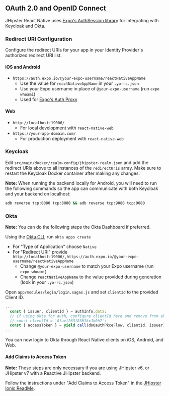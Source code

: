 ## OAuth 2.0 and OpenID Connect

JHipster React Native uses [Expo's AuthSession library](https://docs.expo.io/versions/latest/sdk/auth-session/) for integrating with Keycloak and Okta.

### Redirect URI Configuration

Configure the redirect URIs for your app in your Identity Provider's authorized redirect URI list.

#### iOS and Android

- `https://auth.expo.io/@your-expo-username/reactNativeAppName`
  - Use the value for `reactNativeAppName` in your `.yo-rc.json`
  - Use your Expo username in place of `@your-expo-username` (run `expo whoami`)
  - Used for [Expo's Auth Proxy](https://docs.expo.io/versions/latest/sdk/auth-session/#what--authexpoio--does-for-you)

#### Web

- `http://localhost:19006/`
  - For local development with `react-native-web`
- `https://your-app-domain.com/`
  - For production deployment with `react-native-web`

### Keycloak

Edit `src/main/docker/realm-config/jhipster-realm.json` and add the redirect URIs above to all instances of the `redirectUris` array. Make sure to restart the Keycloak Docker container after making any changes.

**Note:** When running the backend locally for Android, you will need to run the following commands so the app can communicate with both Keycloak and your backend on localhost:

```bash
adb reverse tcp:8080 tcp:8080 && adb reverse tcp:9080 tcp:9080
```

### Okta

**Note:** You can do the following steps the Okta Dashboard if preferred.

Using the [Okta CLI](https://cli.okta.com/), run `okta apps create`
- For "Type of Application" choose `Native`
- For "Redirect URI" provide `http://localhost:19006/,https://auth.expo.io/@your-expo-username/reactNativeAppName`
  - Change `@your-expo-username` to match your Expo username (run `expo whoami`)
  - Change `reactNativeAppName` to the value provided during generation (look in your `.yo-rc.json`)

Open `app/modules/login/login.sagas.js` and set `clientId` to the provided Client ID.

```js
...
  const { issuer, clientId } = authInfo.data;
  // if using Okta for auth, configure clientId here and remove from above
  // const clientId = '0favl263f83H1kxJk0h7';
  const { accessToken } = yield call(doOauthPkceFlow, clientId, issuer);
...
```

You can now login to Okta through React Native clients on iOS, Android, and Web.


#### Add Claims to Access Token

**Note:** These steps are only necessary if you are using JHipster v6, or JHipster v7 with a Reactive JHipster backend.

Follow the instructions under "Add Claims to Access Token" in the [JHipster Ionic ReadMe](https://github.com/oktadeveloper/generator-jhipster-ionic/blob/6d1c64082fe8ca53e44656021b3549c5708764af/README.md#add-claims-to-access-token).
